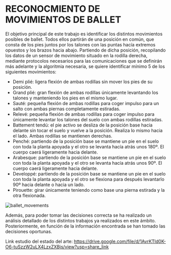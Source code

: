 # RECONOCMIENTO DE MOVIMIENTOS DE BALLET
El objetivo principal de este trabajo es identificar los distintos movimientos posibles de ballet.
Todos ellos partirán de una posición en común, que consta de los pies juntos por los talones con las puntas hacía extremos opuestos y los brazos hacia abajo.
Partiendo de dicha posición, recopilando los datos de un sensor de movimiento situado en la rodilla derecha, mediante protocolos necesarios para las comunicaciones que se definirán más adelante y la algoritmia necesaria, se quiere identificar mínimo 5 de los siguientes movimientos:
- Demi plié: ligera flexión de ambas rodillas sin mover los pies de su posición.
- Grand plié: gran flexión de ambas rodillas únicamente levantando los talones y manteniendo los pies en el mismo lugar.
- Sauté: pequeña flexión de ambas rodillas para coger impulso para un salto con ambas piernas completamente estiradas.
- Relevé: pequeña flexión de ambas rodillas para coger impulso para únicamente levantar los talones del suelo con ambas rodillas estiradas.
- Battement tendú: el pie activo se desliza de la posición base hacia delante sin tocar el suelo y vuelve a la posición. Realiza lo mismo hacia el lado. Ambas rodillas se mantienen derechas.
- Penché: partiendo de la posición base se mantiene un pie en el suelo con toda la planta apoyada y el otro se levanta hacía atrás unos 180º. El cuerpo caerá ligeramente hacia delante.
- Arabesque: partiendo de la posición base se mantiene un pie en el suelo con toda la planta apoyada y el otro se levanta hacía atrás unos 90º. El cuerpo caerá ligeramente hacia delante.
- Developpé: partiendo de la posición base se mantiene un pie en el suelo con toda la planta apoyada y el otro se flexiona para después levantarlo 90º hacia delante o hacia un lado.
- Pirouette: girar únicamente teniendo como base una pierna estirada y la otra flexionada.

![ballet_movements](https://user-images.githubusercontent.com/113996288/207289832-f453353b-033c-454a-8935-5602edbe3862.png)

Además, para poder tomar las decisiones correcta se ha realizado un análisis detallado de los distintos trabajos ya realizados en este ámbito. Posteriormente, en función de la información encontrada se han tomado las decisiones oportunas. 

Link estudio del estado del arte: https://drive.google.com/file/d/1AvrKTld0K-O6-tuSzzW2uLX4LzxZXBjs/view?usp=share_link

